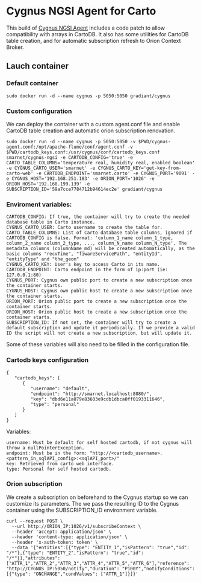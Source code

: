 # Cygnus NGSI Agent for Carto
This build of [Cygnus NGSI Agent](https://hub.docker.com/r/fiware/cygnus-ngsi/) includes a code patch to allow compatibility with arrays in CartoDB. It also has some utilities for CartoDB table creation, and for automatic subscription refresh to Orion Context Broker.

## Lauch container
### Default container
```
sudo docker run -d --name cygnus -p 5050:5050 gradiant/cygnus
```

### Custom configuration
We can deploy the container with a custom agent.conf file and enable CartoDB table creation and automatic orion subscription renovation.
```
sudo docker run -d --name cygnus -p 5050:5050 -v $PWD/cygnus-agent.conf:/opt/apache-flume/conf/agent.conf -v $PWD/cartodb_keys.conf:/usr/cygnus/conf/cartodb_keys.conf smarnet/cygnus-ngsi -e CARTODB_CONFIG='true' -e CARTO_TABLE_COLUMNS='temperature real, humidity real, enabled boolean' -e CYGNUS_CARTO_USER='smarnet' -e CYGNUS_CARTO_KEY='get-key-from-carto-web' -e CARTODB_ENDPOINT='smarnet.carto' -e CYGNUS_PORT='9091' -e CYGNUS_HOST='192.168.251.183' -e ORION_PORT='1026' -e ORION_HOST='192.168.199.139' -e SUBSCRIPTION_ID='59a7cce7784712b94614ec2e' gradiant/cygnus
```

### Enviroment variables:
```
CARTODB_CONFIG: If true, the container will try to create the needed database table in Carto instance.
CYGNUS_CARTO_USER: Carto username to create the table for.
CARTO_TABLE_COLUMNS: List of Carto database table columns, ignored if CARTODB_CONFIG is false. Format: 'column_1_name column_1_type, column_2_name column_2_type, ..., column_N_name column_N_type'. The metadata columns (columnName_md) will be created automatically, as the basic columns "recvTime", "fiwareServicePath", "entityId", "entityType" and "the_geom"
CYGNUS_CARTO_KEY: User's key to access Carto in its name.
CARTODB_ENDPOINT: Carto endpoint in the form of ip:port (ie: 127.0.0.1:80)
CYGNUS_PORT: Cygnus own public port to create a new subscription once the container starts.
CYGNUS_HOST: Cygnus own public host to create a new subscription once the container starts.
ORION_PORT: Orion public port to create a new subscription once the container starts.
ORION_HOST: Orion public host to create a new subscription once the container starts.
SUBSCRIPTION_ID: If not set, the container will try to create a default subscription and update it periodically. If we provide a valid ID the script will not create a new subscription, but will update it.
```
Some of these variables will also need to be filled in the configuration file.
### Cartodb keys configuration
```
{
   "cartodb_keys": [
      {
         "username": "default",
         "endpoint": "http://smarnet.localhost:8080/",
         "key": "dbd6e11a879e83603e9cdb1dbca0ff0193311646",
         "type": "personal"
      }
   ]
}
```
Variables:
```
username: Must be default for self hosted cartodb, if not cygnus will throw a nullPointerException.
endpoint: Must be in the form: "http://<cartodb_username>.<pattern_in_sqlAPI_config>:<sqlAPI_port>/"
key: Retrieved from carto web interface.
type: Personal for self hosted cartodb.
```
### Orion subscription
We create a subscription on beforehand to the Cygnus startup so we can customize its parameters. The we pass the resulting ID to the Cygnus container using the SUBSCRIPTION_ID environment variable.
```
curl --request POST \
  --url http://ORION_IP:1026/v1/subscribeContext \
  --header 'accept: application/json' \
  --header 'content-type: application/json' \
  --header 'x-auth-token: token' \
  --data '{"entities":[{"type": "ENTITY_1","isPattern": "true","id": "/*"},{"type": "ENTITY_2","isPattern": "true","id": "/*"}],"attributes": ["ATTR_1","ATTR_2","ATTR_3","ATTR_4","ATTR_5","ATTR_6"],"reference": "http://CYGNUS_IP:5050/notify","duration": "P100Y","notifyConditions": [{"type": "ONCHANGE","condValues": ["ATTR_1"]}]}'
```
